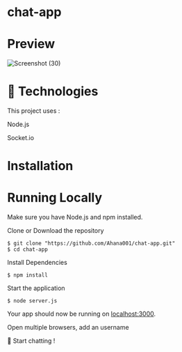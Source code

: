# chat-app

# Preview
![Screenshot (30)](https://user-images.githubusercontent.com/50478681/152730843-2adcf2d5-bf58-43b9-b50c-db1e103368e3.png)

# 🚀 Technologies

This project uses :

Node.js

Socket.io

# Installation
# Running Locally

Make sure you have Node.js and npm installed.

Clone or Download the repository

    $ git clone "https://github.com/Ahana001/chat-app.git"
    $ cd chat-app

Install Dependencies

    $ npm install
   
Start the application

    $ node server.js
    
Your app should now be running on [localhost:3000](http://localhost:3000/).

Open multiple browsers, add an username

 💬 Start chatting ! 
